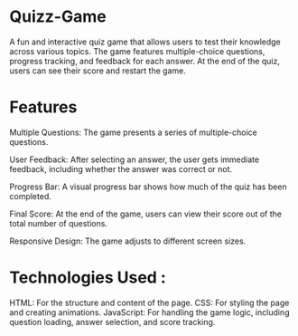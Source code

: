 # Quizz-Game

A fun and interactive quiz game that allows users to test their knowledge across various topics. The game features multiple-choice questions, progress tracking, and feedback for each answer. At the end of the quiz, users can see their score and restart the game.

# Features
Multiple Questions: The game presents a series of multiple-choice questions.

User Feedback: After selecting an answer, the user gets immediate feedback, including whether the answer was correct or not.

Progress Bar: A visual progress bar shows how much of the quiz has been completed.

Final Score: At the end of the game, users can view their score out of the total number of questions.

Responsive Design: The game adjusts to different screen sizes.

# Technologies Used :
HTML: For the structure and content of the page.
CSS: For styling the page and creating animations.
JavaScript: For handling the game logic, including question loading, answer selection, and score tracking.

